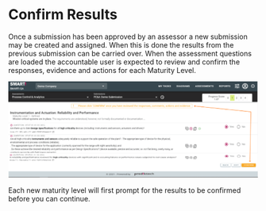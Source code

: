 # Confirm Results
Once a submission has been approved by an assessor a new submission may be created and assigned. When this is done the results from the previous submission can be carried over. When the assessment questions are loaded the accountable user is expected to review and confirm the responses, evidence and actions for each Maturity Level.

![Image](../assets/screenshots/concepts/confirm.png)

Each new maturity level will first prompt for the results to be confirmed before you can continue.